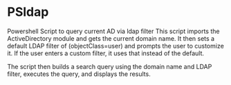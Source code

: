 # PSldap
Powershell Script to query current AD via ldap filter
This script imports the ActiveDirectory module and gets the current domain name. It then sets a default LDAP filter of (objectClass=user) and prompts the user to customize it. If the user enters a custom filter, it uses that instead of the default.

The script then builds a search query using the domain name and LDAP filter, executes the query, and displays the results.
